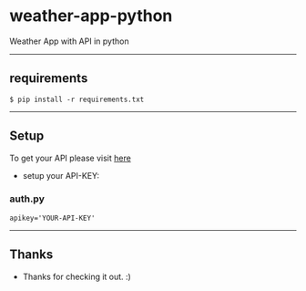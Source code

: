 # weather-app-python
 Weather App with API in python


----

## requirements 
   
    $ pip install -r requirements.txt

----

## Setup
To get your API please visit [here](https://openweathermap.org/api/)

* setup your API-KEY:

### auth.py
    apikey='YOUR-API-KEY' 
    

----
## Thanks
* Thanks for checking it out.  :) 
